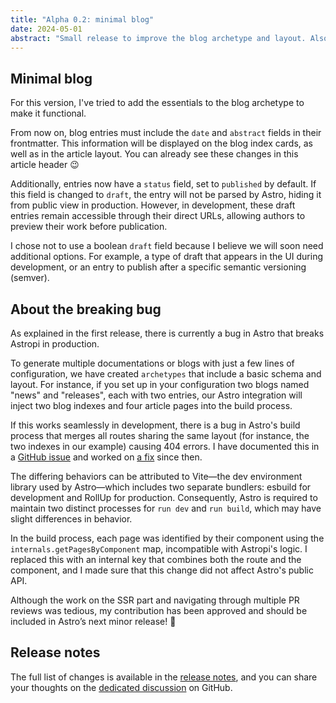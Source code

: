 ```yaml
---
title: "Alpha 0.2: minimal blog" 
date: 2024-05-01
abstract: "Small release to improve the blog archetype and layout. Also, some news about the breaking bug in production, and how it will be fixed in the next Astro release."
---
```


## Minimal blog

For this version, I've tried to add the essentials to the blog archetype to make it functional.

From now on, blog entries must include the `date` and `abstract` fields in their frontmatter. This information will be displayed on the blog index cards, as well as in the article layout. You can already see these changes in this article header 😉

Additionally, entries now have a `status` field, set to `published` by default. If this field is changed to `draft`, the entry will not be parsed by Astro, hiding it from public view in production. However, in development, these draft entries remain accessible through their direct URLs, allowing authors to preview their work before publication.

I chose not to use a boolean `draft` field because I believe we will soon need additional options. For example, a type of draft that appears in the UI during development, or an entry to publish after a specific semantic versioning (semver).

## About the breaking bug

As explained in the first release, there is currently a bug in Astro that breaks Astropi in production.

To generate multiple documentations or blogs with just a few lines of configuration, we have created `archetypes` that include a basic schema and layout. For instance, if you set up in your configuration two blogs named "news" and "releases", each with two entries, our Astro integration will inject two blog indexes and four article pages into the build process.

If this works seamlessly in development, there is a bug in Astro's build process that merges all routes sharing the same layout (for instance, the two indexes in our example) causing 404 errors. I have documented this in a [GitHub issue](https://github.com/withastro/astro/issues/10622) and worked on [a fix](https://github.com/withastro/astro/pull/10625) since then.

The differing behaviors can be attributed to Vite—the dev environment library used by Astro—which includes two separate bundlers: esbuild for development and RollUp for production. Consequently, Astro is required to maintain two distinct processes for `run dev` and `run build`, which may have slight differences in behavior.

In the build process, each page was identified by their component using the `internals.getPagesByComponent` map, incompatible with Astropi's logic. I replaced this with an internal key that combines both the route and the component, and I made sure that this change did not affect Astro's public API. 

Although the work on the SSR part and navigating through multiple PR reviews was tedious, my contribution has been approved and should be included in Astro’s next minor release! 🎉

## Release notes

The full list of changes is available in the [release notes](https://github.com/goulvenclech/astrolingo/releases/tag/%40goulvenclech/astrolingo%400.2.0), and you can share your thoughts on the [dedicated discussion](https://github.com/goulvenclech/astrolingo/discussions/12) on GitHub.

